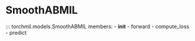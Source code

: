 # SmoothABMIL

::: torchmil.models.SmoothABMIL
    members:
    - __init__
    - forward
    - compute_loss
    - predict